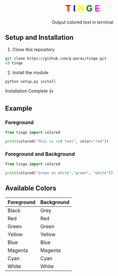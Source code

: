 <h1 style="text-align: center; font-weight: bold">
    <span style="color: red">T</span>
    <span style="color: blue">I</span>
    <span style="color: yellow">N</span>
    <span style="color:green">G</span>
    <span style="color:magenta">E</span>
</h1>
<p style="text-align: center">Output colored text in terminal</p>


## Setup and Installation

1. Clone this repository
```bash
git clone https://github.com/g-paras/tinge.git
cd tinge
```

2. Install the module 
```python
python setup.py install
```

Installation Complete 👍


## Example
### Foreground
```python
from tinge import colored

print(colored("This is red text", color="red"))
```


### Foreground and Background
```python
from tinge import colored

print(colored("Green on white","green", "white"))
```

## Available Colors
| Foreground | Background |
|----------- | -----------|
| Black | Grey |
| Red | Red |
| Green | Green |
| Yellow | Yellow |
| Blue | Blue |
| Magenta | Magenta |
| Cyan | Cyan |
| White | White |
